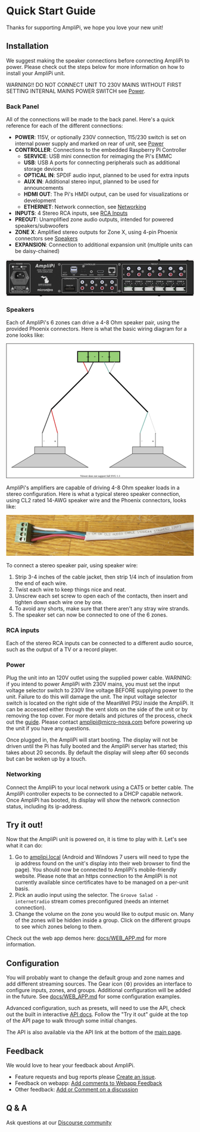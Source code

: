 # Quick Start Guide

Thanks for supporting AmpliPi, we hope you love your new unit!

## Installation

We suggest making the speaker connections before connecting AmpliPi to power. Please check out the steps below for more information on how to install your AmpliPi unit.

WARNING!! DO NOT CONNECT UNIT TO 230V MAINS WITHOUT FIRST SETTING INTERNAL MAINS POWER SWITCH see [Power](#power).

### Back Panel

All of the connections will be made to the back panel. Here's a quick reference for each of the different connections:
- **POWER**: 115V, or optionally 230V connection, 115/230 switch is set on internal power supply and marked on rear of unit, see [Power](#power)
- **CONTROLLER**: Connections to the embedded Raspberry Pi Controller
  - **SERVICE**: USB mini connection for reimaging the Pi's EMMC
  - **USB**:  USB A ports for connecting peripherals such as additional storage devices
  - **OPTICAL IN**: SPDIF audio input, planned to be used for extra inputs
  - **AUX IN**: Additional stereo input, planned to be used for announcements
  - **HDMI OUT**: The Pi's HMDI output, can be used for visualizations or development
  - **ETHERNET**: Network connection, see [Networking](#networking)
- **INPUTS**: 4 Stereo RCA inputs, see [RCA Inputs](#rca-inputs)
- **PREOUT**: Unamplified zone audio outputs, intended for powered speakers/subwoofers
- **ZONE X**: Amplified stereo outputs for Zone X, using 4-pin Phoenix connectors see [Speakers](#speakers)
- **EXPANSION**: Connection to additional expansion unit (multiple units can be daisy-chained)

![Backpanel](imgs/backpanel.png)

### Speakers

Each of AmpliPi's 6 zones can drive a 4-8 Ohm speaker pair, using the provided Phoenix connectors. Here is what the basic wiring diagram for a zone looks like:

![Speaker-Zone Diagram](imgs/zone_speaker_connection.svg)

AmpliPi's amplifiers are capable of driving 4-8 Ohm speaker loads in a stereo configuration. Here is what a typical stereo speaker connection, using CL2 rated 14-AWG speaker wire and the Phoenix connectors, looks like:

![Speaker Wire to Pheonix](imgs/speaker_wire_to_pheonix.jpg)

To connect a stereo speaker pair, using speaker wire:
1. Strip 3-4 inches of the cable jacket, then strip 1/4 inch of insulation from the end of each wire.
1. Twist each wire to keep things nice and neat.
1. Unscrew each set screw to open each of the contacts, then insert and tighten down each wire one by one.
1. To avoid any shorts, make sure that there aren't any stray wire strands.
1. The speaker set can now be connected to one of the 6 zones.

### RCA inputs

Each of the stereo RCA inputs can be connected to a different audio source, such as the output of a TV or a record player.

### Power

Plug the unit into an 120V outlet using the supplied power cable. WARNING: if you intend to power AmpliPi with 230V mains, you must set the input voltage selector switch to 230V line voltage BEFORE supplying power to the unit. Failure to do this will damage the unit. The input voltage selector switch is located on the right side of the MeanWell PSU inside the AmpliPi. It can be accessed either through the vent slots on the side of the unit or by removing the top cover. For more details and pictures of the process, check out the [guide](https://amplipi.discourse.group/t/setting-your-amplipi-for-230v-operation/69). Please contact amplipi@micro-nova.com before powering up the unit if you have any questions.

Once plugged in, the AmpliPi will start booting. The display will not be driven until the Pi has fully booted and the AmpliPi server has started; this takes about 20 seconds. By default the display will sleep after 60 seconds but can be woken up by a touch.

### Networking

Connect the AmpliPi to your local network using a CAT5 or better cable. The AmpliPi controller expects to be connected to a DHCP capable network. Once AmpliPi has booted, its display will show the network connection status, including its ip-address.

## Try it out!

Now that the AmpliPi unit is powered on, it is time to play with it. Let's see what it can do:

1. Go to [amplipi.local](http://amplipi.local/0) (Android and Windows 7 users will need to type the ip address found on the unit's display into their web browser to find the page). You should now be connected to AmpliPi's mobile-friendly website. Please note that an https connection to the AmpliPi is not currently available since certificates have to be managed on a per-unit basis.
1. Pick an audio input using the selector. The `Groove Salad - internetradio` stream comes preconfigured (needs an internet connection).
1. Change the volume on the zone you would like to output music on. Many of the zones will be hidden inside a group. Click on the different groups to see which zones belong to them.

Check out the web app demos here: [docs/WEB_APP.md](WEB_APP.md) for more information.

## Configuration

You will probably want to change the default group and zone names and add different streaming sources. The Gear icon (⚙) provides an interface to configure inputs, zones, and groups. Additional configuration will be added in the future. See [docs/WEB_APP.md](WEB_APP.md#settings) for some configuration examples.

Advanced configuration, such as presets, will need to use the API, check out the built in interactive [API docs](http://amplipi.local/doc). Follow the "Try it out" guide at the top of the API page to walk through some initial changes.

The API is also available via the API link at the bottom of the [main page](http://amplipi.local/0).

## Feedback

We would love to hear your feedback about AmpliPi.

- Feature requests and bug reports please [Create an issue](https://github.com/micro-nova/AmpliPi/issues/new).
- Feedback on webapp: [Add comments to Webapp Feedback](https://github.com/micro-nova/AmpliPi/issues/34)
- Other feedback: [Add or Comment on a discussion](https://github.com/micro-nova/AmpliPi/discussions)

## Q & A
Ask questions at our [Discourse community](https://amplipi.discourse.group/)
